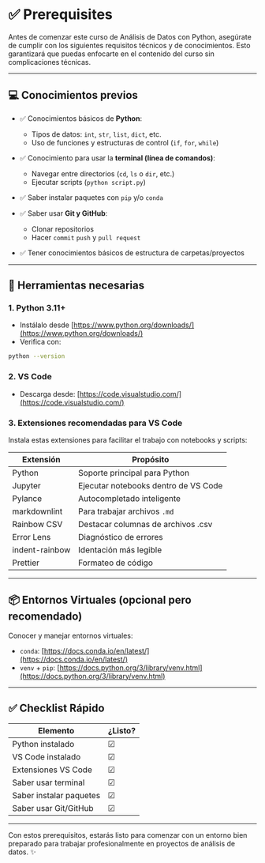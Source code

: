 # ✅ Prerequisites

Antes de comenzar este curso de Análisis de Datos con Python, asegúrate de cumplir con los siguientes requisitos técnicos y de conocimientos. Esto garantizará que puedas enfocarte en el contenido del curso sin complicaciones técnicas.

---

## 💻 Conocimientos previos

* ✅ Conocimientos básicos de **Python**:

  * Tipos de datos: `int`, `str`, `list`, `dict`, etc.
  * Uso de funciones y estructuras de control (`if`, `for`, `while`)
* ✅ Conocimiento para usar la **terminal (línea de comandos)**:

  * Navegar entre directorios (`cd`, `ls` o `dir`, etc.)
  * Ejecutar scripts (`python script.py`)
* ✅ Saber instalar paquetes con `pip` y/o `conda`
* ✅ Saber usar **Git y GitHub**:

  * Clonar repositorios
  * Hacer `commit` `push` y `pull request`
* ✅ Tener conocimientos básicos de estructura de carpetas/proyectos

---

## 🧰 Herramientas necesarias

### 1. Python 3.11+

* Instálalo desde [https://www.python.org/downloads/](https://www.python.org/downloads/)
* Verifica con:

```bash
python --version
```

### 2. VS Code

* Descarga desde: [https://code.visualstudio.com/](https://code.visualstudio.com/)

### 3. Extensiones recomendadas para VS Code

Instala estas extensiones para facilitar el trabajo con notebooks y scripts:

| Extensión           | Propósito                            |
| ------------------- | ------------------------------------ |
| Python              | Soporte principal para Python        |
| Jupyter             | Ejecutar notebooks dentro de VS Code |
| Pylance             | Autocompletado inteligente           |
| markdownlint        | Para trabajar archivos `.md`         |
| Rainbow CSV         | Destacar columnas de archivos .csv   |
| Error Lens          | Diagnóstico de errores               |
| indent-rainbow      | Identación más legible               |
| Prettier            | Formateo de código               |

---

## 📦 Entornos Virtuales (opcional pero recomendado)

Conocer y manejar entornos virtuales:

* `conda`: [https://docs.conda.io/en/latest/](https://docs.conda.io/en/latest/)
* `venv` + `pip`: [https://docs.python.org/3/library/venv.html](https://docs.python.org/3/library/venv.html)

---

## ✅ Checklist Rápido

| Elemento                | ¿Listo? |
| ----------------------- | ------- |
| Python instalado        | ☑       |
| VS Code instalado       | ☑       |
| Extensiones VS Code     | ☑       |
| Saber usar terminal     | ☑       |
| Saber instalar paquetes | ☑       |
| Saber usar Git/GitHub   | ☑       |

---

Con estos prerequisitos, estarás listo para comenzar con un entorno bien preparado para trabajar profesionalmente en proyectos de análisis de datos. ✨
